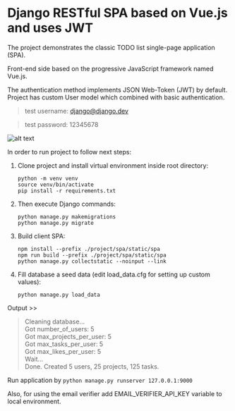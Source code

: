 # Django RESTful SPA based on Vue.js and uses JWT

The project demonstrates the classic TODO list single-page application (SPA).

Front-end side based on the progressive JavaScript framework named Vue.js.

The authentication method implements JSON Web-Token (JWT) by default.
Project has custom User model which combined with basic authentication.

> test username: django@django.dev

> test password: 12345678

![alt text](https://raw.githubusercontent.com/oleksiivelychko/django-vue/master/screenshot.png)

In order to run project to follow next steps:

1. Clone project and install virtual environment inside root directory:

    ```
    python -m venv venv
    source venv/bin/activate
    pip install -r requirements.txt
    ```

2. Then execute Django commands:

    ```
    python manage.py makemigrations
    python manage.py migrate
    ```

3. Build client SPA:

   ```
   npm install --prefix ./project/spa/static/spa
   npm run build --prefix ./project/spa/static/spa
   python manage.py collectstatic --noinput --link
   ```
   
4. Fill database a seed data (edit load_data.cfg for setting up custom values):

   ```
   python manage.py load_data
   ```

Output >>
> Cleaning database...<br>
> Got number_of_users: 5<br>
> Got max_projects_per_user: 5<br>
> Got max_tasks_per_user: 5<br>
> Got max_likes_per_user: 5<br>
> Wait...<br>
> Done. Created 5 users, 25 projects, 125 tasks.<br>


Run application by `python manage.py runserver 127.0.0.1:9000`

Also, for using the email verifier add EMAIL_VERIFIER_API_KEY variable to local environment.